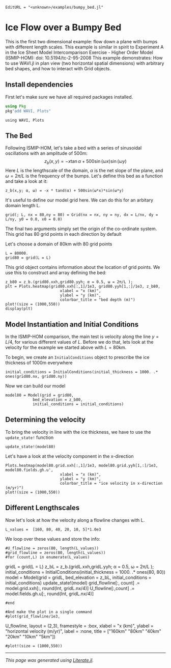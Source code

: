 ```@meta
EditURL = "<unknown>/examples/bumpy_bed.jl"
```

# Ice Flow over a Bumpy Bed

This is the first two dimensional example: flow down a plane with bumps with different length scales.
This example is similar in spirit to Experiment A in the Ice Sheet Model Intercomparison Exercise - Higher Order Model (ISMIP-HOM): doi: 10.5194/tc-2-95-2008
This example demonstrates: How to use WAVI.jl in plan view (two horizontal spatial dimensions) with arbitrary bed shapes, and how to interact with Grid objects.

## Install dependencies

First let's make sure we have all required packages installed.

```julia
using Pkg
pkg"add WAVI, Plots"
```

````@example bumpy_bed
using WAVI, Plots
````

## The Bed

Following ISMIP-HOM, let's take a bed with a series of sinusoidal oscillations with an amplitude of 500m:
$$
z_b(x,y) = -x \tan \alpha + 500 \sin (\omega x) \sin(\omega y)
$$
Here $L$ is the lengthscale of the domain, $\alpha$ is the net slope of the plane, and $\omega = 2\pi / L$ is the frequency of the bumps.
Let's define this bed as a function and take a look at it:

````@example bumpy_bed
z_b(x,y; α, ω) = -x * tand(α) + 500sin(ω*x)*sin(ω*y)
````

It's useful to define our model grid here. We can do this for an arbitary domain length L.

````@example bumpy_bed
grid(; L, nx = 80,ny = 80) = Grid(nx = nx, ny = ny, dx = L/nx, dy = L/ny, y0 = 0.0, x0 = 0.0)
````

The final two arguments simply set the origin of the co-ordinate system. This grid has 80 grid points in each direction by default

Let's choose a domain of 80km with 80 grid points

````@example bumpy_bed
L = 80000.
grid80 = grid(L = L)
````

This grid object contains information about the location of grid points. We use this to construct and array defining the bed:

````@example bumpy_bed
z_b80 = z_b.(grid80.xxh,grid80.yyh; α = 0.5, ω = 2π/L );
plt = Plots.heatmap(grid80.xxh[:,1]/1e3, grid80.yyh[1,:]/1e3, z_b80,
                        xlabel = "x (km)",
                        ylabel = "y (km)",
                        colorbar_title = "bed depth (m)")
plot!(size = (1000,550))
display(plt)
````

## Model Instantiation and Initial Conditions
In the ISMIP-HOM comparison, the main test is velocity along the line $y = L/4$, for various different values of $L$.
Before we do that, lets look at the velocity for the example we started above with $L = 80$km.

To begin, we create an `InitialConditions` object to prescribe the ice thickness of 1000m everywhere

````@example bumpy_bed
initial_conditions = InitialConditions(initial_thickness = 1000. .* ones(grid80.nx, grid80.ny))
````

Now we can build our model

````@example bumpy_bed
model80 = Model(grid = grid80,
            bed_elevation = z_b80,
            initial_conditions = initial_conditions)
````

## Determining the velocity
To bring the velocity in line with the ice thickness, we have to use the `update_state!` function

````@example bumpy_bed
update_state!(model80)
````

Let's have a look at the velocity component in the x-direction

````@example bumpy_bed
Plots.heatmap(model80.grid.xxh[:,1]/1e3, model80.grid.yyh[1,:]/1e3, model80.fields.gh.u',
                        xlabel = "x (km)",
                        ylabel = "y (km)",
                        colorbar_title = "ice velocity in x-direction (m/yr)")
plot!(size = (1000,550))
````

## Different Lengthscales
Now let's look at how the velocity along a flowline changes with L.

````@example bumpy_bed
L_values =  [160, 80, 40, 20, 10, 5]*1.0e3
````

We loop over these values and store the info:

````@example bumpy_bed
#U_flowline = zeros(80, length(L_values))
#grid_flowline = zeros(80, length(L_values))
#for (count,L) in enumerate(L_values)
````

   gridL = grid(L = L)
   z_bL = z_b.(gridL.xxh,gridL.yyh; α = 0.5, ω = 2π/L );
   initial_conditions = InitialConditions(initial_thickness = 1000. .* ones(80, 80))
   model = Model(grid = gridL,
               bed_elevation = z_bL,
               initial_conditions = initial_conditions)
   update_state!(model)
   grid_flowline[:, count] .= model.grid.xxh[:, round(Int, gridL.nx/4)]
   U_flowline[:,count] .= model.fields.gh.u[:, round(Int, gridL.nx/4)]

````@example bumpy_bed
#end

#And make the plot in a single command
#plot(grid_flowline/1e3,
````

   U_flowline,
   layout = (2,3),
   framestyle = :box,
   xlabel = "x (km)",
   ylabel = "horizontal velocity (m/yr)",
   label = :none,
   title =  ["160km" "80km" "40km" "20km" "10km" "5km"])

````@example bumpy_bed
#plot!(size = (1000,550))
````

---

*This page was generated using [Literate.jl](https://github.com/fredrikekre/Literate.jl).*

